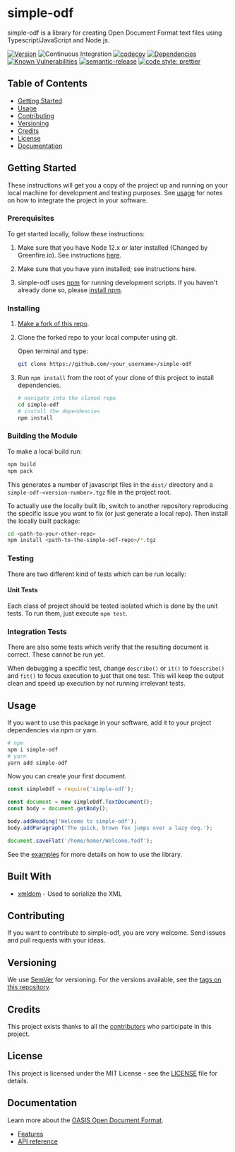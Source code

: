 # simple-odf

simple-odf is a library for creating Open Document Format text files using Typescript/JavaScript and Node.js.

[![Version](https://img.shields.io/npm/v/simple-odf.svg)](https://www.npmjs.com/package/simple-odf)
![Continuous Integration](https://github.com/connium/simple-odf/workflows/Continuous%20Integration/badge.svg)
[![codecov](https://codecov.io/gh/connium/simple-odf/branch/master/graph/badge.svg)](https://codecov.io/gh/connium/simple-odf)
[![Dependencies](https://david-dm.org/connium/simple-odf.svg)](https://david-dm.org/connium/simple-odf)
[![Known Vulnerabilities](https://snyk.io/test/github/connium/simple-odf/badge.svg)](https://snyk.io/test/github/connium/simple-odf)
[![semantic-release](https://img.shields.io/badge/%20%20%F0%9F%93%A6%F0%9F%9A%80-semantic--release-e10079.svg)](https://github.com/semantic-release/semantic-release)
[![code style: prettier](https://img.shields.io/badge/code_style-prettier-ff69b4.svg)](https://github.com/prettier/prettier)

## Table of Contents

- [Getting Started](#getting-started)
- [Usage](#usage)
- [Contributing](#contributing)
- [Versioning](#versioning)
- [Credits](#credits)
- [License](#license)
- [Documentation](#documentation)

## Getting Started

These instructions will get you a copy of the project up and running on your local machine for development and testing purposes.
See [usage](#usage) for notes on how to integrate the project in your software.

### Prerequisites

To get started locally, follow these instructions:

1. Make sure that you have Node 12.x or later installed (Changed by Greenfire.io).
   See instructions [here](https://nodejs.org/en/download/).

1. Make sure that you have yarn installed; see instructions here.

1. simple-odf uses [npm](https://www.npmjs.com) for running development scripts.
   If you haven't already done so, please [install npm](https://docs.npmjs.com/).

### Installing

1. [Make a fork of this repo](https://help.github.com/articles/fork-a-repo/).

1. Clone the forked repo to your local computer using git.

   Open terminal and type:

   ```sh
   git clone https://github.com/<your_username>/simple-odf
   ```

1. Run `npm install` from the root of your clone of this project to install dependencies.

   ```sh
   # navigate into the cloned repo
   cd simple-odf
   # install the dependencies
   npm install
   ```

### Building the Module

To make a local build run:

```sh
npm build
npm pack
```

This generates a number of javascript files in the `dist/` directory and a `simple-odf-<version-number>.tgz` file in the project root.

To actually use the locally built lib, switch to another repository reproducing the specific issue you want to fix (or just generate a local repo). Then install the locally built package:

```sh
cd <path-to-your-other-repo>
npm install <path-to-the-simple-odf-repo>/*.tgz
```

### Testing

There are two different kind of tests which can be run locally:

#### Unit Tests

Each class of project should be tested isolated which is done by the unit tests. To run them, just execute `npm test`.

### Integration Tests

There are also some tests which verify that the resulting document is correct. These cannot be run yet.

When debugging a specific test, change `describe()` or `it()` to `fdescribe()` and `fit()` to focus execution to just that one test. This will keep the output clean and speed up execution by not running irrelevant tests.

## Usage

If you want to use this package in your software, add it to your project dependencies via npm or yarn.

```sh
# npm
npm i simple-odf
# yarn
yarn add simple-odf
```

Now you can create your first document.

```javascript
const simpleOdf = require('simple-odf');

const document = new simpleOdf.TextDocument();
const body = document.getBody();

body.addHeading('Welcome to simple-odf');
body.addParagraph('The quick, brown fox jumps over a lazy dog.');

document.saveFlat('/home/homer/Welcome.fodf');
```

See the [examples](./examples/README.md) for more details on how to use the library.

## Built With

- [xmldom](https://github.com/xmldom/xmldom) - Used to serialize the XML

## Contributing

If you want to contribute to simple-odf, you are very welcome. Send issues and pull requests with your ideas.

<!--
Please read [CONTRIBUTING.md](./CONTRIBUTING.md) for details on our code of conduct, and the process for submitting pull requests to us.
-->

## Versioning

We use [SemVer](http://semver.org/) for versioning. For the versions available, see the [tags on this repository](https://github.com/connium/simple-odf/releases).

## Credits

This project exists thanks to all the [contributors](https://github.com/connium/simple-odf/graphs/contributors) who participate in this project.

## License

This project is licensed under the MIT License - see the [LICENSE](./LICENSE) file for details.

## Documentation

Learn more about the [OASIS Open Document Format](http://docs.oasis-open.org/office/v1.2/OpenDocument-v1.2.html).

- [Features](./docs/Features.md)
- [API reference](./docs/API.md)
